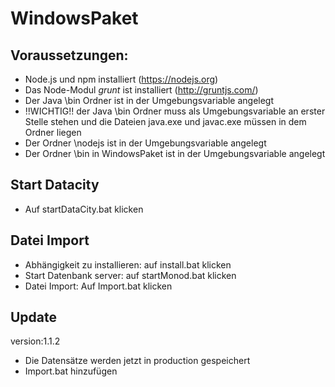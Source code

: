 # WindowsPaket
## Voraussetzungen:
* Node.js und npm installiert (https://nodejs.org)
* Das Node-Modul *grunt* ist installiert (http://gruntjs.com/)
* Der Java \bin Ordner ist in der Umgebungsvariable angelegt
* !!WICHTIG!! der Java \bin Ordner muss als Umgebungsvariable an erster Stelle stehen und die Dateien java.exe und javac.exe müssen in dem Ordner liegen
* Der Ordner \nodejs ist in der Umgebungsvariable angelegt
* Der Ordner \bin in WindowsPaket ist in der Umgebungsvariable angelegt

## Start Datacity
* Auf startDataCity.bat klicken

## Datei Import
* Abhängigkeit zu installieren: auf install.bat klicken
* Start Datenbank server: auf startMonod.bat klicken
* Datei Import: Auf Import.bat klicken

## Update
version:1.1.2
* Die Datensätze werden jetzt in production gespeichert
* Import.bat hinzufügen

